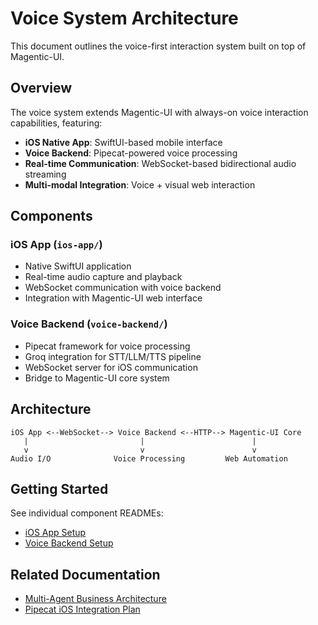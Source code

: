# Voice System Architecture

This document outlines the voice-first interaction system built on top of Magentic-UI.

## Overview

The voice system extends Magentic-UI with always-on voice interaction capabilities, featuring:

- **iOS Native App**: SwiftUI-based mobile interface
- **Voice Backend**: Pipecat-powered voice processing
- **Real-time Communication**: WebSocket-based bidirectional audio streaming
- **Multi-modal Integration**: Voice + visual web interaction

## Components

### iOS App (`ios-app/`)

- Native SwiftUI application
- Real-time audio capture and playback
- WebSocket communication with voice backend
- Integration with Magentic-UI web interface

### Voice Backend (`voice-backend/`)

- Pipecat framework for voice processing
- Groq integration for STT/LLM/TTS pipeline
- WebSocket server for iOS communication
- Bridge to Magentic-UI core system

## Architecture

```text
iOS App <--WebSocket--> Voice Backend <--HTTP--> Magentic-UI Core
   |                         |                        |
   v                         v                        v
Audio I/O              Voice Processing         Web Automation
```

## Getting Started

See individual component READMEs:

- [iOS App Setup](../ios-app/README.md)
- [Voice Backend Setup](../voice-backend/README.md)

## Related Documentation

- [Multi-Agent Business Architecture](../MULTI_AGENT_BUSINESS_ARCHITECTURE.md)
- [Pipecat iOS Integration Plan](../PIPECAT_IOS_PLAN.md)
